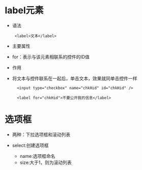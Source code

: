 # label元素

 - 语法

        <label>文本</label>

 - 主要属性

  - for：表示与该元素相联系的控件的ID值

 - 作用

  - 将文本与控件联系在一起后，单击文本，效果就同单击控件一样

          <input type="checkbox" name="chkHid" id="chkHid" /> 

          <label for="chkHid">不要公开我的信息</label>

# 选项框

 - 两种：下拉选项框和滚动列表

 - select:创建选项框

    - name:选项框命名
    - size:大于1，则为滚动列表